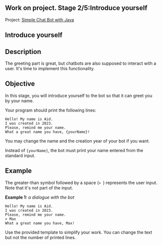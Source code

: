 ## Work on project. Stage 2/5:Introduce yourself

Project: [Simple Chat Bot with Java](https://hyperskill.org/projects/113)

## Introduce yourself

## Description

The greeting part is great, but chatbots are also supposed to interact with a user. It's time to implement this functionality.

## Objective

In this stage, you will introduce yourself to the bot so that it can greet you by your name.

Your program should print the following lines:

```no-highlight
Hello! My name is Aid.
I was created in 2023.
Please, remind me your name.
What a great name you have, {yourName}!
```

You may change the name and the creation year of your bot if you want.

Instead of `{yourName}`, the bot must print your name entered from the standard input.

## Example

The greater-than symbol followed by a space (`> `) represents the user input. Note that it's not part of the input.

**Example 1:** *a dialogue with the bot*

```no-highlight
Hello! My name is Aid.
I was created in 2023.
Please, remind me your name.
> Max
What a great name you have, Max!
```

Use the provided template to simplify your work. You can change the text but not the number of printed lines.